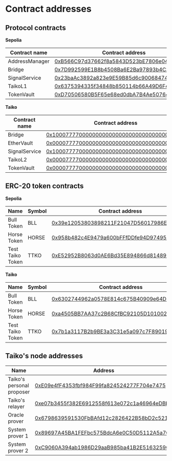 # Contract addresses

## Protocol contracts

**Sepolia**

| Contract name  | Contract address                                                                                                              |
| -------------- | ----------------------------------------------------------------------------------------------------------------------------- |
| AddressManager | [0xB566C97d37662f8a5843D523bE7806e04b02D99d](https://sepolia.etherscan.io/address/0xB566C97d37662f8a5843D523bE7806e04b02D99d) |
| Bridge         | [0x7D992599E1B8b4508Ba6E2Ba97893b4C36C23A28](https://sepolia.etherscan.io/address/0x7D992599E1B8b4508Ba6E2Ba97893b4C36C23A28) |
| SignalService  | [0x23baAc3892a823e9E59B85d6c90068474fe60086](https://sepolia.etherscan.io/address/0x23baAc3892a823e9E59B85d6c90068474fe60086) |
| TaikoL1        | [0x6375394335f34848b850114b66A49D6F47f2cdA8](https://sepolia.etherscan.io/address/0x6375394335f34848b850114b66A49D6F47f2cdA8) |
| TokenVault     | [0xD70506580B5F65e68ed0dbA7B4Ae507641C48197](https://sepolia.etherscan.io/address/0xD70506580B5F65e68ed0dbA7B4Ae507641C48197) |

**Taiko**

| Contract name | Contract address                                                                                                                 |
| ------------- | -------------------------------------------------------------------------------------------------------------------------------- |
| Bridge        | [0x1000777700000000000000000000000000000004](https://explorer.test.taiko.xyz/address/0x1000777700000000000000000000000000000004) |
| EtherVault    | [0x0000777700000000000000000000000000000003](https://explorer.test.taiko.xyz/address/0x0000777700000000000000000000000000000003) |
| SignalService | [0x1000777700000000000000000000000000000007](https://explorer.test.taiko.xyz/address/0x1000777700000000000000000000000000000007) |
| TaikoL2       | [0x0000777700000000000000000000000000000001](https://explorer.test.taiko.xyz/address/0x0000777700000000000000000000000000000001) |
| TokenVault    | [0x0000777700000000000000000000000000000002](https://explorer.test.taiko.xyz/address/0x0000777700000000000000000000000000000002) |

## ERC-20 token contracts

**Sepolia**

| Name             | Symbol | Contract address                                                                                                              |
| ---------------- | ------ | ----------------------------------------------------------------------------------------------------------------------------- |
| Bull Token       | BLL    | [0x39e12053803898211F21047D56017986E0f070c1](https://sepolia.etherscan.io/address/0x39e12053803898211F21047D56017986E0f070c1) |
| Horse Token      | HORSE  | [0x958b482c4E9479a600bFFfDDfe94D974951Ca3c7](https://sepolia.etherscan.io/address/0x958b482c4E9479a600bFFfDDfe94D974951Ca3c7) |
| Test Taiko Token | TTKO   | [0xE52952B8063d0AE6Bd35E894866d8148976ce645](https://sepolia.etherscan.io/address/0xE52952B8063d0AE6Bd35E894866d8148976ce645) |

**Taiko**

| Name             | Symbol | Contract address                                                                                                                 |
| ---------------- | ------ | -------------------------------------------------------------------------------------------------------------------------------- |
| Bull Token       | BLL    | [0x6302744962a0578E814c675B40909e64D9966B0d](https://explorer.test.taiko.xyz/address/0x6302744962a0578E814c675B40909e64D9966B0d) |
| Horse Token      | HORSE  | [0xa4505BB7AA37c2B68CfBC92105D10100220748EB](https://explorer.test.taiko.xyz/address/0xa4505BB7AA37c2B68CfBC92105D10100220748EB) |
| Test Taiko Token | TTKO   | [0x7b1a3117B2b9BE3a3C31e5a097c7F890199666aC](https://explorer.test.taiko.xyz/address/0x7b1a3117B2b9BE3a3C31e5a097c7F890199666aC) |

## Taiko's node addresses

| Name                      | Address                                                                                                                       |
| ------------------------- | ----------------------------------------------------------------------------------------------------------------------------- |
| Taiko's personal proposer | [0xE09e4fF4353fbf984F99fa824524277F704e7475](https://sepolia.etherscan.io/address/0xE09e4fF4353fbf984F99fa824524277F704e7475) |
| Taiko's relayer           | [0xe07b3455f382E6912558f613e072c1a46964eDBb](https://sepolia.etherscan.io/address/0xe07b3455f382E6912558f613e072c1a46964eDBb) |
| Oracle prover             | [0x6798639591530FbBAfd12c2826422B58bD2c5219](https://sepolia.etherscan.io/address/0x6798639591530FbBAfd12c2826422B58bD2c5219) |
| System prover 1           | [0x89697A45BA1FEFbc575BdcA6e0C50D5112A5a766](https://sepolia.etherscan.io/address/0x89697A45BA1FEFbc575BdcA6e0C50D5112A5a766) |
| System prover 2           | [0xC9060A394ab1986D29aaB985ba41B2E516325900](https://sepolia.etherscan.io/address/0xC9060A394ab1986D29aaB985ba41B2E516325900) |
